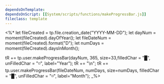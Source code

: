 ```yaml
---
dependsOnTemplate:
dependsOnScript: [[System/scripts/functions/makeProgressBar.js]]
fileclass: template
---
```

<%* 
let fileCreated = tp.file.creation_date("YYYY-MM-DD");
let dayNum = moment(fileCreated).dayOfYear();
let fileDateNum = moment(fileCreated).format("D");
let numDays = moment(fileCreated).daysInMonth();

tR += tp.user.makeProgressBar(dayNum, 365, size=33,filledChar = "█", unFilledChar = "◽", label="Year");
tR += "\n";
tR += tp.user.makeProgressBar(fileDateNum, numDays, size=numDays, filledChar = "█", unFilledChar = "◽", label="Month");
_%>
